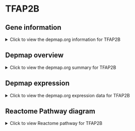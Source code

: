 <h1>TFAP2B</h1>

<h2>Gene information</h2>
<details>
  <summary>Click to view the depmap.org information for TFAP2B</summary>
  <iframe src="https://depmap.org/portal/gene/TFAP2B?tab=about" style="border:none;width:100%;height:800px"></iframe>
</details>

<h2>Depmap overview</h2>
<details>
  <summary>Click to view the depmap.org summary for TFAP2B</summary>
  <iframe src="https://depmap.org/portal/gene/TFAP2B?tab=overview" style="border:none;width:100%;height:800px"></iframe>
</details>

<h2>Depmap expression</h2>
<details>
  <summary>Click to view the depmap.org expression data for TFAP2B</summary>
  <iframe src="https://depmap.org/portal/gene/TFAP2B?tab=characterization" style="border:none;width:100%;height:800px"></iframe>
</details>



<h2>Reactome Pathway diagram</h2>
<details>
  <summary>Click to view Reactome pathway for TFAP2B</summary>
  <p>TFAP2 (AP-2) family regulates transcription of growth factors and their receptors</p>
  <iframe src="https://reactome.org/PathwayBrowser/#/R-HSA-8866910" style="border:none;width:100%;height:800px"></iframe>
</details>



